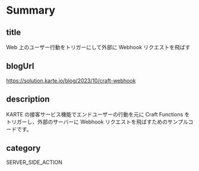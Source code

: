 # Summary

## title

Web 上のユーザー行動をトリガーにして外部に Webhook リクエストを飛ばす

## blogUrl
https://solution.karte.io/blog/2023/10/craft-webhook

## description

KARTE の接客サービス機能でエンドユーザーの行動を元に Craft Functions をトリガーし、外部のサーバーに Webhook リクエストを飛ばすためのサンプルコードです。

## category

SERVER_SIDE_ACTION
